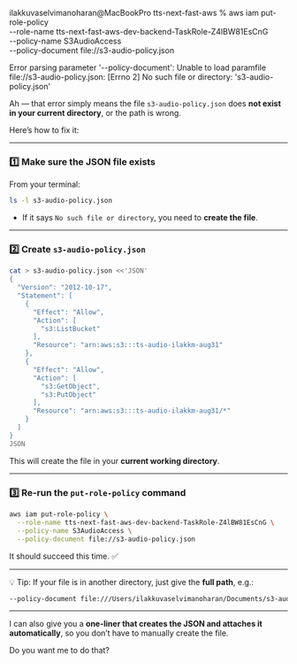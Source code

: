 ilakkuvaselvimanoharan@MacBookPro tts-next-fast-aws % aws iam put-role-policy \
  --role-name tts-next-fast-aws-dev-backend-TaskRole-Z4lBW81EsCnG \
  --policy-name S3AudioAccess \
  --policy-document file://s3-audio-policy.json


Error parsing parameter '--policy-document': Unable to load paramfile file://s3-audio-policy.json: [Errno 2] No such file or directory: 's3-audio-policy.json'


Ah — that error simply means the file `s3-audio-policy.json` does **not exist in your current directory**, or the path is wrong.

Here’s how to fix it:

---

### 1️⃣ Make sure the JSON file exists

From your terminal:

```bash
ls -l s3-audio-policy.json
```

* If it says `No such file or directory`, you need to **create the file**.

---

### 2️⃣ Create `s3-audio-policy.json`

```bash
cat > s3-audio-policy.json <<'JSON'
{
  "Version": "2012-10-17",
  "Statement": [
    {
      "Effect": "Allow",
      "Action": [
        "s3:ListBucket"
      ],
      "Resource": "arn:aws:s3:::ts-audio-ilakkm-aug31"
    },
    {
      "Effect": "Allow",
      "Action": [
        "s3:GetObject",
        "s3:PutObject"
      ],
      "Resource": "arn:aws:s3:::ts-audio-ilakkm-aug31/*"
    }
  ]
}
JSON
```

This will create the file in your **current working directory**.

---

### 3️⃣ Re-run the `put-role-policy` command

```bash
aws iam put-role-policy \
  --role-name tts-next-fast-aws-dev-backend-TaskRole-Z4lBW81EsCnG \
  --policy-name S3AudioAccess \
  --policy-document file://s3-audio-policy.json
```

It should succeed this time. ✅

---

💡 Tip: If your file is in another directory, just give the **full path**, e.g.:

```bash
--policy-document file:///Users/ilakkuvaselvimanoharan/Documents/s3-audio-policy.json
```

---

I can also give you a **one-liner that creates the JSON and attaches it automatically**, so you don’t have to manually create the file.

Do you want me to do that?
